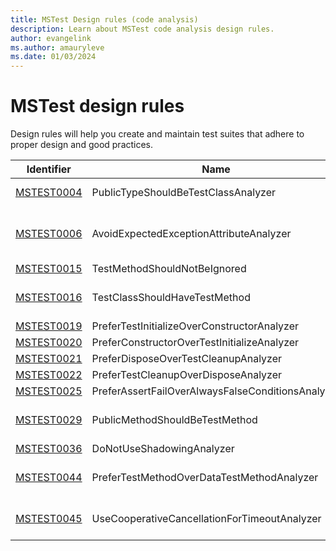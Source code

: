 ```yaml
---
title: MSTest Design rules (code analysis)
description: Learn about MSTest code analysis design rules.
author: evangelink
ms.author: amauryleve
ms.date: 01/03/2024
---
```


# MSTest design rules

Design rules will help you create and maintain test suites that adhere to proper design and good practices.

Identifier | Name | Description
-----------|------|------------
[MSTEST0004](mstest0004.md) | PublicTypeShouldBeTestClassAnalyzer | It's considered a good practice to have only test classes marked public in a test project.
[MSTEST0006](mstest0006.md) | AvoidExpectedExceptionAttributeAnalyzer | Prefer `Assert.ThrowsExactly` or `Assert.ThrowsExactlyAsync` over `[ExpectedException]` as it ensures that only the expected call throws the expected exception. The assert APIs also provide more flexibility and allow you to assert extra properties of the exception.
[MSTEST0015](mstest0015.md) | TestMethodShouldNotBeIgnored | Test methods should not be ignored (marked with `[Ignore]`).
[MSTEST0016](mstest0016.md) | TestClassShouldHaveTestMethod | Test class should have at least one test method or be 'static' with method(s) marked by `[AssemblyInitialization]` and/or `[AssemblyCleanup]`.
[MSTEST0019](mstest0019.md) | PreferTestInitializeOverConstructorAnalyzer | Prefer TestInitialize methods over constructors
[MSTEST0020](mstest0020.md) | PreferConstructorOverTestInitializeAnalyzer | Prefer constructors over TestInitialize methods
[MSTEST0021](mstest0021.md) | PreferDisposeOverTestCleanupAnalyzer | Prefer Dispose over TestCleanup methods
[MSTEST0022](mstest0022.md) | PreferTestCleanupOverDisposeAnalyzer | Prefer TestCleanup over Dispose methods
[MSTEST0025](mstest0025.md) | PreferAssertFailOverAlwaysFalseConditionsAnalyzer | Use 'Assert.Fail' instead of an always-failing assert
[MSTEST0029](mstest0029.md) | PublicMethodShouldBeTestMethod | A `public` method of a class marked with `[TestClass]` should be a test method (marked with `[TestMethod]`). The rule ignores methods that are marked with `[TestInitialize]`, or `[TestCleanup]` attributes.
[MSTEST0036](mstest0036.md) | DoNotUseShadowingAnalyzer | Shadowing test members could cause testing issues (such as NRE).
[MSTEST0044](mstest0044.md) | PreferTestMethodOverDataTestMethodAnalyzer | A method or type uses <xref:Microsoft.VisualStudio.TestTools.UnitTesting.DataTestMethodAttribute> or inherits from it.
[MSTEST0045](mstest0045.md) | UseCooperativeCancellationForTimeoutAnalyzer | A test method uses <xref:Microsoft.VisualStudio.TestTools.UnitTesting.TimeoutAttribute> without setting the `CooperativeCancellation` property to `true`.

